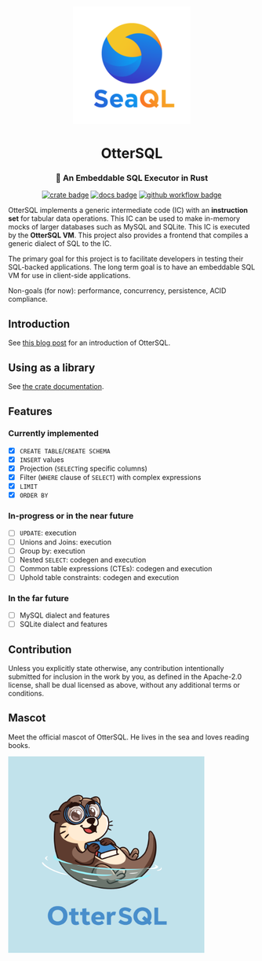 <div align="center">
  <img src="https://raw.githubusercontent.com/SeaQL/otter-sql/main/assets/SeaQL logo dual.png" width="240"/>

  <h1>OtterSQL</h1>

  <h3>🦦 An Embeddable SQL Executor in Rust</h3>

  [![crate badge](https://img.shields.io/crates/v/otter-sql)](https://crates.io/crates/otter-sql)
  [![docs badge](https://img.shields.io/docsrs/otter-sql)](https://docs.rs/otter-sql/latest)
  [![github workflow badge](https://github.com/SeaQL/otter-sql/actions/workflows/rust.yml/badge.svg)](https://github.com/SeaQL/otter-sql/actions/workflows/rust.yml)
</div>

OtterSQL implements a generic intermediate code (IC) with an **instruction set** for tabular data operations. This IC can be used to make in-memory mocks of larger databases such as MySQL and SQLite. This IC is executed by the **OtterSQL VM**. This project also provides a frontend that compiles a generic dialect of SQL to the IC.

The primary goal for this project is to facilitate developers in testing their SQL-backed applications. The long term goal is to have an embeddable SQL VM for use in client-side applications.

Non-goals (for now): performance, concurrency, persistence, ACID compliance.

## Introduction

See [this blog post](#) for an introduction of OtterSQL.

## Using as a library

See [the crate documentation](https://docs.rs/otter-sql/latest).

## Features

### Currently implemented

- [x] `CREATE TABLE`/`CREATE SCHEMA`
- [x] `INSERT` values
- [x] Projection (`SELECT`ing specific columns)
- [x] Filter (`WHERE` clause of `SELECT`) with complex expressions
- [x] `LIMIT`
- [x] `ORDER BY`

### In-progress or in the near future

- [ ] `UPDATE`: execution
- [ ] Unions and Joins: execution
- [ ] Group by: execution
- [ ] Nested `SELECT`: codegen and execution
- [ ] Common table expressions (CTEs): codegen and execution
- [ ] Uphold table constraints: codegen and execution

### In the far future

- [ ] MySQL dialect and features
- [ ] SQLite dialect and features

## Contribution

Unless you explicitly state otherwise, any contribution intentionally submitted for inclusion in the work by you, as defined in the Apache-2.0 license, shall be dual licensed as above, without any additional terms or conditions.

## Mascot

Meet the official mascot of OtterSQL. He lives in the sea and loves reading books.

<img width="400" src="https://raw.githubusercontent.com/SeaQL/otter-sql/main/assets/OtterSQL.png"/>
